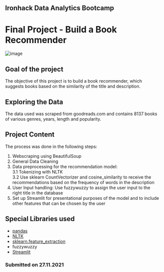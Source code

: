 ## Ironhack Data Analytics Bootcamp 
# Final Project - Build a Book Recommender

![image](https://user-images.githubusercontent.com/82891947/143662547-22b09faf-730c-40f1-af54-22c9ff05cacf.jpeg)

## **Goal of the project**

The objective of this project is to build a book recommender, which suggests books based on the similarity of the title and description.


## **Exploring the Data**

The data used was scraped from goodreads.com and contains 8137 books of various genres, years, length and popularity.

## **Project Content** 

The process was done in the following steps:

1.  Webscraping using BeautifulSoup
2.  General Data Cleaning
3.  Data preprocessing for the recommendation model: <br>
    3.1 Tokenizing with NLTK <br>
    3.2 Use sklearn CountVectorizer and cosine_similarity to receive the recommendations based on the frequency of words in the description
4.  User Input handling: Use fuzzywuzzy to assign the user input to the right title in the database
5.  Set up Streamlit for presentational purposes of the model and to include other features that can be chosen by the user


## **Special Libraries used**

- [pandas](https://pandas.pydata.org)
- [NLTK](https://www.nltk.org)
- [sklearn.feature_extraction](https://scikit-learn.org/stable/modules/generated/sklearn.feature_extraction.text.CountVectorizer.html)
- fuzzywuzzy
- [Streamlit](https://streamlit.io)

### Submitted on 27.11.2021